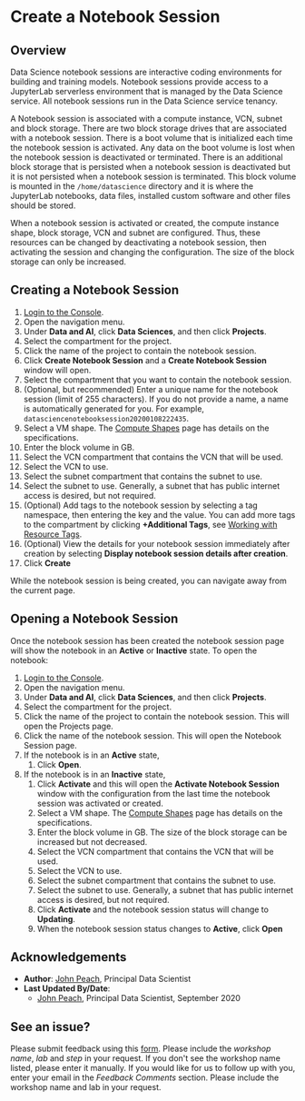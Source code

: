 # Create a Notebook Session

## Overview

Data Science notebook sessions are interactive coding environments for building and training models. Notebook sessions provide access to a JupyterLab serverless environment that is managed by the Data Science service. All notebook sessions run in the Data Science service tenancy.

A Notebook session is associated with a compute instance, VCN, subnet and block storage. There are two block storage drives that are associated with a notebook session. There is a boot volume that is initialized each time the notebook session is activated. Any data on the boot volume is lost when the notebook session is deactivated or terminated. There is an additional block storage that is persisted when a notebook session is deactivated but it is not persisted when a notebook session is terminated. This block volume is mounted in the ``/home/datascience`` directory and it is where the JupyterLab notebooks, data files, installed custom software and other files should be stored.

When a notebook session is activated or created, the compute instance shape, block storage, VCN and subnet are configured. Thus, these resources can be changed by deactivating a notebook session, then activating the session and changing the configuration. The size of the block storage can only be increased.

## Creating a Notebook Session

1. [Login to the Console](https://www.oracle.com/cloud/sign-in.html).
1. Open the navigation menu.
1. Under **Data and AI**, click **Data Sciences**, and then click **Projects**.
1. Select the compartment for the project.
1. Click the name of the project to contain the notebook session.
1. Click **Create Notebook Session** and a **Create Notebook Session** window will open.
1. Select the compartment that you want to contain the notebook session.
1. (Optional, but recommended) Enter a unique name for the notebook session (limit of 255 characters). If you do not provide a name, a name is automatically generated for you. For example, ``datasciencenotebooksession20200108222435``.
1. Select a VM shape. The [Compute Shapes](https://docs.cloud.oracle.com/en-us/iaas/Content/Compute/References/computeshapes.htm) page has details on the specifications.
1. Enter the block volume in GB. 
1. Select the VCN compartment that contains the VCN that will be used. 
1. Select the VCN to use.
1. Select the subnet compartment that contains the subnet to use.
1. Select the subnet to use. Generally, a subnet that has public internet access is desired, but not required.
1. (Optional) Add tags to the notebook session by selecting a tag namespace, then entering the key and the value. You can add more tags to the compartment by clicking **+Additional Tags**, see [Working with Resource Tags](https://docs.cloud.oracle.com/iaas/Content/General/Concepts/resourcetags.htm#workingtags).
1. (Optional) View the details for your notebook session immediately after creation by selecting **Display notebook session details after creation**. 
1. Click **Create**

While the notebook session is being created, you can navigate away from the current page.

## Opening a Notebook Session

Once the notebook session has been created the notebook session page will show the notebook in an **Active** or **Inactive** state. To open the notebook:

1. [Login to the Console](https://www.oracle.com/cloud/sign-in.html).
1. Open the navigation menu.
1. Under **Data and AI**, click **Data Sciences**, and then click **Projects**.
1. Select the compartment for the project.
1. Click the name of the project to contain the notebook session. This will open the Projects page.
1. Click the name of the notebook session. This will open the Notebook Session page.
1. If the notebook is in an **Active** state, 
    1. Click **Open**.
1. If the notebook is in an **Inactive** state,
    1. Click **Activate** and this will open the **Activate Notebook Session** window with the configuration from the last time the notebook session was activated or created.
    1. Select a VM shape. The [Compute Shapes](https://docs.cloud.oracle.com/en-us/iaas/Content/Compute/References/computeshapes.htm) page has details on the specifications.
    1. Enter the block volume in GB. The size of the block storage can be increased but not decreased. 
    1. Select the VCN compartment that contains the VCN that will be used. 
    1. Select the VCN to use.
    1. Select the subnet compartment that contains the subnet to use.
    1. Select the subnet to use. Generally, a subnet that has public internet access is desired, but not required.
    1. Click **Activate** and the notebook session status will change to **Updating**.
    1. When the notebook session status changes to **Active**, click **Open**

## Acknowledgements

* **Author**: [John Peach](https://www.linkedin.com/in/jpeach/), Principal Data Scientist
* **Last Updated By/Date**:
    * [John Peach](https://www.linkedin.com/in/jpeach/), Principal Data Scientist, September 2020

## See an issue?

Please submit feedback using this [form](https://apexapps.oracle.com/pls/apex/f?p=133:1:::::P1_FEEDBACK:1). Please include the *workshop name*, *lab* and *step* in your request.  If you don't see the workshop name listed, please enter it manually. If you would like for us to follow up with you, enter your email in the *Feedback Comments* section.    Please include the workshop name and lab in your request.
